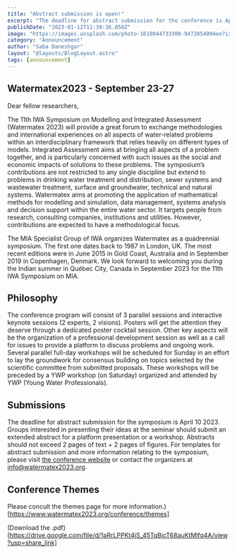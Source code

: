 ```yaml
---
title: "Abstract submission is open!"
excerpt: "The deadline for abstract submission for the conference is April 10, 2023."
publishDate: "2023-01-12T11:39:36.050Z"
image: "https://images.unsplash.com/photo-1618044733300-9472054094ee?ixlib=rb-4.0.3&ixid=MnwxMjA3fDB8MHxwaG90by1wYWdlfHx8fGVufDB8fHx8&auto=format&fit=crop&w=1171&q=80"
category: "Announcement"
author: "Saba Daneshgar"
layout: "@layouts/BlogLayout.astro"
tags: [announcement]
---
```


## Watermatex2023 - September 23-27

Dear fellow researchers,

The 11th IWA Symposium on Modelling and Integrated Assessment (Watermatex 2023) will provide a great forum to exchange methodologies and international experiences on all aspects of water-related problems within an interdisciplinary framework that relies heavily on different types of models. Integrated Assessment aims at bringing all aspects of a problem together, and is particularly concerned with such issues as the social and economic impacts of solutions to these problems. The symposium’s contributions are not restricted to any single discipline but extend to problems in drinking water treatment and distribution, sewer systems and wastewater treatment, surface and groundwater, technical and natural systems. Watermatex aims at promoting the application of mathematical methods for modelling and simulation, data management, systems analysis and decision support within the entire water sector. It targets people from research, consulting companies, institutions and utilities. However, contributions are expected to have a methodological focus.

The MIA Specialist Group of IWA organizes Watermatex as a quadrennial symposium. The first one dates back to 1987 in London, UK. The most recent editions were in June 2015 in Gold Coast, Australia and in September 2019 in Copenhagen, Denmark. We look forward to welcoming you during the Indian summer in Québec City, Canada in September 2023 for the 11th IWA Symposium on MIA.

## Philosophy
The conference program will consist of 3 parallel sessions and interactive keynote sessions (2 experts, 2 visions). Posters will get the attention they deserve through a dedicated poster cocktail session. Other key aspects will be the organization of a professional development session as well as a call for issues to provide a platform to discuss problems and ongoing work. Several parallel full-day workshops will be scheduled for Sunday in an effort to lay the groundwork for consensus building on topics selected by the scientific committee from submitted proposals. These workshops will be preceded by a YWP workshop (on Saturday) organized and attended by YWP (Young Water Professionals).

## Submissions

The deadline for abstract submission for the symposium is April 10 2023. Groups interested in presenting their ideas at the seminar should submit an extended abstract for a platform presentation or a workshop. Abstracts should not exceed 2 pages of text + 2 pages of figures.
For templates for abstract submission and more information relating to the symposium, please visit [the conference website](https://www.watermatex2023.org/) or contact the organizers at [info@watermatex2023.org](mailto:info@watermatex2023.org).

## Conference Themes

Please concult the themes page for more information.)[https://www.watermatex2023.org/conference/themes]

(Download the .pdf)[https://drive.google.com/file/d/1aRrLPPKt4jS_45TqBjcT68auKtMlfq4A/view?usp=share_link]